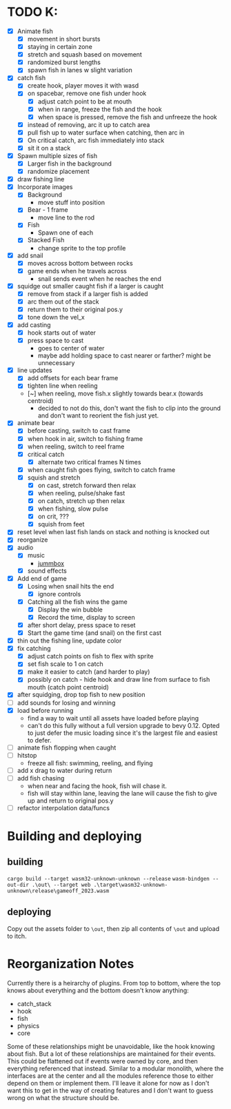 # TODO K:
- [x] Animate fish
  - [x] movement in short bursts
  - [x] staying in certain zone
  - [x] stretch and squash based on movement
  - [x] randomized burst lengths
  - [x] spawn fish in lanes w slight variation
- [x] catch fish
  - [x] create hook, player moves it with wasd
  - [x] on spacebar, remove one fish under hook
    - [x] adjust catch point to be at mouth
    - [x] when in range, freeze the fish and the hook
    - [x] when space is pressed, remove the fish and unfreeze the hook
  - [x] instead of removing, arc it up to catch area
  - [x] pull fish up to water surface when catching, then arc in
  - [x] On critical catch, arc fish immediately into stack
  - [x] sit it on a stack
- [x] Spawn multiple sizes of fish
  - [x] Larger fish in the background
  - [x] randomize placement
- [x] draw fishing line
- [x] Incorporate images
  - [x] Background
    - move stuff into position
  - [x] Bear - 1 frame
    - move line to the rod
  - [x] Fish
    - Spawn one of each
  - [x] Stacked Fish
    - change sprite to the top profile
- [x] add snail
  - [x] moves across bottom between rocks
  - [x] game ends when he travels across
    - snail sends event when he reaches the end
- [x] squidge out smaller caught fish if a larger is caught
  - [x] remove from stack if a larger fish is added
  - [x] arc them out of the stack
  - [x] return them to their original pos.y
  - [x] tone down the vel_x
- [x] add casting
  - [x] hook starts out of water
  - [x] press space to cast
    - goes to center of water
    - maybe add holding space to cast nearer or farther? might be unnecessary
- [x] line updates
  - [x] add offsets for each bear frame
  - [x] tighten line when reeling
  - [~] when reeling, move fish.x slightly towards bear.x (towards centroid)
    - decided to not do this, don't want the fish to clip into the ground and don't want to reorient the fish just yet.
- [x] animate bear
  - [x] before casting, switch to cast frame
  - [x] when hook in air, switch to fishing frame
  - [x] when reeling, switch to reel frame
  - [x] critical catch
    - [x] alternate two critical frames N times
  - [x] when caught fish goes flying, switch to catch frame
  - [x] squish and stretch
    - [x] on cast, stretch forward then relax
    - [x] when reeling, pulse/shake fast
    - [x] on catch, stretch up then relax
    - [x] when fishing, slow pulse
    - [x] on crit, ???
    - [x] squish from feet
- [x] reset level when last fish lands on stack and nothing is knocked out
- [x] reorganize
- [x] audio
  - [x] music
    - [jummbox](https://jummbus.bitbucket.io)
  - [x] sound effects
- [x] Add end of game
  - [x] Losing when snail hits the end
    - [x] ignore controls
  - [x] Catching all the fish wins the game
    - [x] Display the win bubble
    - [x] Record the time, display to screen
  - [x] after short delay, press space to reset
  - [x] Start the game time (and snail) on the first cast
- [x] thin out the fishing line, update color
- [x] fix catching
  - [x] adjust catch points on fish to flex with sprite
  - [x] set fish scale to 1 on catch
  - [x] make it easier to catch (and harder to play)
  - [x] possibly on catch - hide hook and draw line from surface to fish mouth (catch point centroid)
- [x] after squidging, drop top fish to new position
- [ ] add sounds for losing and winning
- [x] load before running
  - find a way to wait until all assets have loaded before playing
  - can't do this fully without a full version upgrade to bevy 0.12. Opted to just defer the music loading since it's the largest file and easiest to defer.
- [ ] animate fish flopping when caught
- [ ] hitstop
  - freeze all fish: swimming, reeling, and flying
- [ ] add x drag to water during return
- [ ] add fish chasing
  - when near and facing the hook, fish will chase it. 
  - fish will stay within lane, leaving the lane will cause the fish to give up and return to original pos.y
- [ ] refactor interpolation data/funcs

# Building and deploying
## building
`cargo build --target wasm32-unknown-unknown --release`
`wasm-bindgen --out-dir .\out\ --target web .\target\wasm32-unknown-unknown\release\gameoff_2023.wasm`

## deploying
Copy out the assets folder to `\out`, then zip all contents of `\out` and upload to itch.

# Reorganization Notes
Currently there is a heirarchy of plugins. From top to bottom, where the top knows about everything and the bottom doesn't know anything:

- catch_stack
- hook
- fish
- physics
- core

Some of these relationships might be unavoidable, like the hook knowing about fish. But a lot of these relationships are maintained for their events. This could be flattened out if events were owned by core, and then everything referenced that instead. Similar to a modular monolith, where the interfaces are at the center and all the modules reference those to either depend on them or implement them. I'll leave it alone for now as I
don't want this to get in the way of creating features and I don't want to
guess wrong on what the structure should be.

